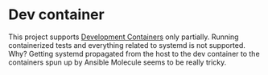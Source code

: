 # Dev container

This project supports [Development Containers](https://containers.dev/) only
partially. Running containerized tests and everything related to systemd is not
supported. Why? Getting systemd propagated from the host to the dev container to
the containers spun up by Ansible Molecule seems to be really tricky.
